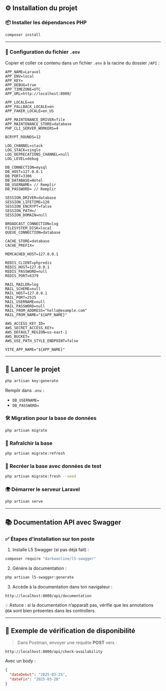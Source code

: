 ## ⚙️ Installation du projet

### 📦 Installer les dépendances PHP
```bash
composer install
```

---

### 📄 Configuration du fichier `.env`

Copier et coller ce contenu dans un fichier `.env` à la racine du dossier `/API` :

```dotenv
APP_NAME=Laravel
APP_ENV=local
APP_KEY=
APP_DEBUG=true
APP_TIMEZONE=UTC
APP_URL=http://localhost:8000/

APP_LOCALE=en
APP_FALLBACK_LOCALE=en
APP_FAKER_LOCALE=en_US

APP_MAINTENANCE_DRIVER=file
APP_MAINTENANCE_STORE=database
PHP_CLI_SERVER_WORKERS=4

BCRYPT_ROUNDS=12

LOG_CHANNEL=stack
LOG_STACK=single
LOG_DEPRECATIONS_CHANNEL=null
LOG_LEVEL=debug

DB_CONNECTION=mysql
DB_HOST=127.0.0.1
DB_PORT=3306
DB_DATABASE=Hotel
DB_USERNAME= // Remplir
DB_PASSWORD= // Remplir

SESSION_DRIVER=database
SESSION_LIFETIME=120
SESSION_ENCRYPT=false
SESSION_PATH=/
SESSION_DOMAIN=null

BROADCAST_CONNECTION=log
FILESYSTEM_DISK=local
QUEUE_CONNECTION=database

CACHE_STORE=database
CACHE_PREFIX=

MEMCACHED_HOST=127.0.0.1

REDIS_CLIENT=phpredis
REDIS_HOST=127.0.0.1
REDIS_PASSWORD=null
REDIS_PORT=6379

MAIL_MAILER=log
MAIL_SCHEME=null
MAIL_HOST=127.0.0.1
MAIL_PORT=2525
MAIL_USERNAME=null
MAIL_PASSWORD=null
MAIL_FROM_ADDRESS="hello@example.com"
MAIL_FROM_NAME="${APP_NAME}"

AWS_ACCESS_KEY_ID=
AWS_SECRET_ACCESS_KEY=
AWS_DEFAULT_REGION=us-east-1
AWS_BUCKET=
AWS_USE_PATH_STYLE_ENDPOINT=false

VITE_APP_NAME="${APP_NAME}"
```

---

## 🚀 Lancer le projet

```bash
php artisan key:generate
```

Remplir dans `.env` :
- `DB_USERNAME=`
- `DB_PASSWORD=`

### 🛠️ Migration pour la base de données

```bash
php artisan migrate
```

### 🔁 Rafraîchir la base

```bash
php artisan migrate:refresh
```

### 🧪 Recréer la base avec données de test

```bash
php artisan migrate:fresh --seed
```

### 🌍 Démarrer le serveur Laravel

```bash
php artisan serve
```

---

## 📚 Documentation API avec Swagger

### ✅ Étapes d'installation sur ton poste

1. Installe L5 Swagger (si pas déjà fait) :
```bash
composer require "darkaonline/l5-swagger"
```

2. Génère la documentation :
```bash
php artisan l5-swagger:generate
```

3. Accède à la documentation dans ton navigateur :
```
http://localhost:8000/api/documentation
```

💡 Astuce : si la documentation n’apparaît pas, vérifie que les annotations `@OA` sont bien présentes dans les controllers.

---

## 📆 Exemple de vérification de disponibilité

> Dans Postman, envoyer une requête **POST** vers :

```
http://localhost:8000/api/check-availability
```

Avec un body :
```json
{
  "dateDebut": "2025-03-25",
  "dateFin": "2025-03-28"
}
```
